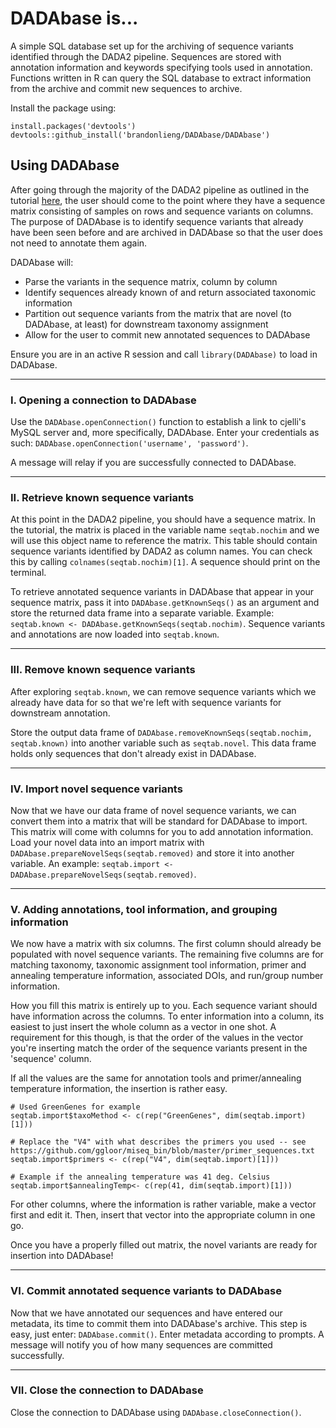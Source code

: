 # DADAbase is...
A simple SQL database set up for the archiving of sequence variants identified through the DADA2 pipeline. Sequences are stored with annotation information and keywords specifying tools used in annotation. Functions written in R can query the SQL database to extract information from the archive and commit new sequences to archive.

Install the package using:

```
install.packages('devtools')
devtools::github_install('brandonlieng/DADAbase/DADAbase')
```


## Using DADAbase
After going through the majority of the DADA2 pipeline as outlined in the tutorial [here](http://benjjneb.github.io/dada2/tutorial.html), the user should come to the point where they have a sequence matrix consisting of samples on rows and sequence variants on columns. The purpose of DADAbase is to identify sequence variants that already have been seen before and are archived in DADAbase so that the user does not need to annotate them again.

DADAbase will:
* Parse the variants in the sequence matrix, column by column
* Identify sequences already known of and return associated taxonomic information
* Partition out sequence variants from the matrix that are novel (to DADAbase, at least) for downstream taxonomy assignment
* Allow for the user to commit new annotated sequences to DADAbase

Ensure you are in an active R session and call `library(DADAbase)` to load in DADAbase.

<hr>

### I. Opening a connection to DADAbase
Use the `DADAbase.openConnection()` function to establish a link to cjelli's MySQL server and, more specifically, DADAbase. Enter your credentials as such: `DADAbase.openConnection('username', 'password')`.

A message will relay if you are successfully connected to DADAbase.

<hr>

### II. Retrieve known sequence variants
At this point in the DADA2 pipeline, you should have a sequence matrix. In the tutorial, the matrix is placed in the variable name `seqtab.nochim` and we will use this object name to reference the matrix. This table should contain sequence variants identified by DADA2 as column names. You can check this by calling `colnames(seqtab.nochim)[1]`. A sequence should print on the terminal.

To retrieve annotated sequence variants in DADAbase that appear in your sequence matrix, pass it into `DADAbase.getKnownSeqs()` as an argument and store the returned data frame into a separate variable. Example: `seqtab.known <- DADAbase.getKnownSeqs(seqtab.nochim)`. Sequence variants and annotations are now loaded into `seqtab.known`.

<hr>

### III. Remove known sequence variants
After exploring `seqtab.known`, we can remove sequence variants which we already have data for so that we're left with sequence variants for downstream annotation.

Store the output data frame of `DADAbase.removeKnownSeqs(seqtab.nochim, seqtab.known)` into another variable such as `seqtab.novel`. This data frame holds only sequences that don't already exist in DADAbase.

<hr>

### IV. Import novel sequence variants
Now that we have our data frame of novel sequence variants, we can convert them into a matrix that will be standard for DADAbase to import. This matrix will come with columns for you to add annotation information. Load your novel data into an import matrix with `DADAbase.prepareNovelSeqs(seqtab.removed)` and store it into another variable. An example: `seqtab.import <- DADAbase.prepareNovelSeqs(seqtab.removed)`.

<hr>

### V. Adding annotations, tool information, and grouping information
We now have a matrix with six columns. The first column should already be populated with novel sequence variants. The remaining five columns are for matching taxonomy, taxonomic assignment tool information, primer and annealing temperature information, associated DOIs, and run/group number information.

How you fill this matrix is entirely up to you. Each sequence variant should have information across the columns. To enter information into a column, its easiest to just insert the whole column as a vector in one shot. A requirement for this though, is that the order of the values in the vector you're inserting match the order of the sequence variants present in the 'sequence' column.

If all the values are the same for annotation tools and primer/annealing temperature information, the insertion is rather easy.
```
# Used GreenGenes for example
seqtab.import$taxoMethod <- c(rep("GreenGenes", dim(seqtab.import)[1]))

# Replace the "V4" with what describes the primers you used -- see https://github.com/ggloor/miseq_bin/blob/master/primer_sequences.txt
seqtab.import$primers <- c(rep("V4", dim(seqtab.import)[1]))

# Example if the annealing temperature was 41 deg. Celsius
seqtab.import$annealingTemp<- c(rep(41, dim(seqtab.import)[1]))
```

For other columns, where the information is rather variable, make a vector first and edit it. Then, insert that vector into the appropriate column in one go.

Once you have a properly filled out matrix, the novel variants are ready for insertion into DADAbase!
<hr>

### VI. Commit annotated sequence variants to DADAbase
Now that we have annotated our sequences and have entered our metadata, its time to commit them into DADAbase's archive. This step is easy, just enter: `DADAbase.commit()`. Enter metadata according to prompts. A message will notify you of how many sequences are committed successfully.

<hr>

### VII. Close the connection to DADAbase
Close the connection to DADAbase using `DADAbase.closeConnection()`.
